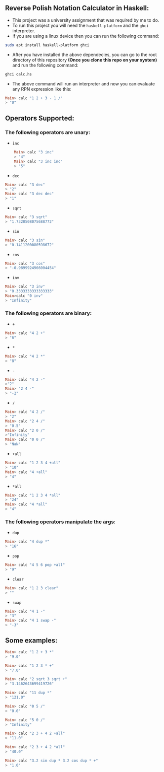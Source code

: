 ## Reverse Polish Notation Calculator in Haskell:

- This project was a university assignment that was required by me to do.
- To run this project you will need the `haskell-platform` and the `ghci` interpreter.
- If you are using a linux device then you can run the following command:
```bash
sudo apt install haskell-platform ghci
```
- After you have installed the above dependecies, you can go to the root directory of this repository __(Once you clone this repo on your system)__ and run the following command:
```bash
ghci calc.hs
```
- The above command will run an interpreter and now you can evaluate any RPN expression like this:
```haskell
Main> calc "1 2 + 3 - 1 /"
> "0"
```

## Operators Supported:

### The following operators are unary:

- `inc`
```haskell
    Main> calc "3 inc"
    > "4"
    Main> calc "3 inc inc"
    > "5"
```
- `dec`
```haskell
Main> calc "3 dec" 
> "2"
Main> calc "3 dec dec"
> "1"
```
- `sqrt`
```haskell
Main> calc "3 sqrt"
> "1.7320508075688772"
```
- `sin`
```haskell
Main> calc "3 sin" 
> "0.1411200080598672"
```
- `cos`
```haskell
Main> calc "3 cos"
> "-0.9899924966004454"
```
- `inv`
```haskell
Main> calc "3 inv"
> "0.3333333333333333"
Main>calc "0 inv"
> "Infinity"
```

### The following operators are binary:

- `+`
```haskell
Main> calc "4 2 +"
> "6"
```
- `*`
```haskell
Main> calc "4 2 *"
> "8"
```
- `-`
```haskell
Main> calc "4 2 -"
>"2"
Main> "2 4 -"
> "-2"
```
- `/`
```haskell
Main> calc "4 2 /"
> "2"
Main> calc "2 4 /"
> "0.5"
Main> calc "2 0 /"
>"Infinity"
Main> calc "0 0 /"
> "NaN"
```
- `+all`
```haskell
Main> calc "1 2 3 4 +all"
> "10"
Main> calc "4 +all" 
> "4"
```
- `*all`
```haskell
Main> calc "1 2 3 4 *all"
> "24"
Main> calc "4 *all"
> "4"
```

### The following operators manipulate the args:

- `dup`
```haskell
Main> calc "4 dup *"
> "16"
```

- `pop`
```haskell
Main> calc "4 5 6 pop +all"
> "9"
```
- `clear`
```haskell
Main> calc "1 2 3 clear"
> ""
```
- `swap`
```haskell
Main> calc "4 1 -"
> "3"
Main> calc "4 1 swap -"
> "-3" 
```

## Some examples:
```haskell
Main> calc "1 2 + 3 *"
> "9.0"

Main> calc "1 2 3 * +"
> "7.0"

Main> calc "2 sqrt 3 sqrt +"
> "3.1462643699419726"

Main> calc "11 dup *"
> "121.0"

Main> calc "0 5 /"
> "0.0"

Main> calc "5 0 /"
> "Infinity"

Main> calc "2 3 + 4 2 +all"
> "11.0"

Main> calc "2 3 + 4 2 *all"
> "40.0"

Main> calc "3.2 sin dup * 3.2 cos dup * +"
> "1.0"
```

